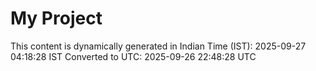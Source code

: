 # My Project

This content is dynamically generated in Indian Time (IST): 2025-09-27 04:18:28 IST
Converted to UTC: 2025-09-26 22:48:28 UTC
